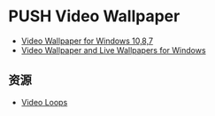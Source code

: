 # PUSH Video Wallpaper

- [Video Wallpaper for Windows 10,8,7](https://www.push-entertainment.com/video-wallpaper/)
- [Video Wallpaper and Live Wallpapers for Windows](https://www.push-entertainment.com/downloads.html)

## 资源

- [Video Loops](http://video-loops.net/index_146.html)
